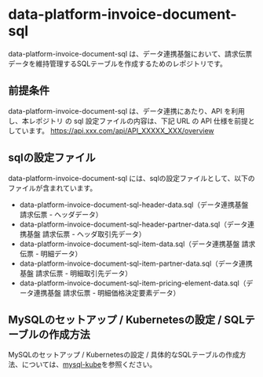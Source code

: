 # data-platform-invoice-document-sql 
data-platform-invoice-document-sql は、データ連携基盤において、請求伝票データを維持管理するSQLテーブルを作成するためのレポジトリです。

## 前提条件  
data-platform-invoice-document-sql は、データ連携にあたり、API を利用し、本レポジトリ の sql 設定ファイルの内容は、下記 URL の API 仕様を前提としています。
https://api.xxx.com/api/API_XXXXX_XXX/overview    

## sqlの設定ファイル
data-platform-invoice-document-sql には、sqlの設定ファイルとして、以下のファイルが含まれています。  

* data-platform-invoice-document-sql-header-data.sql（データ連携基盤 請求伝票 - ヘッダデータ）
* data-platform-invoice-document-sql-header-partner-data.sql（データ連携基盤 請求伝票 - ヘッダ取引先データ）
* data-platform-invoice-document-sql-item-data.sql（データ連携基盤 請求伝票 - 明細データ）
* data-platform-invoice-document-sql-item-partner-data.sql（データ連携基盤 請求伝票 - 明細取引先データ）
* data-platform-invoice-document-sql-item-pricing-element-data.sql（データ連携基盤 請求伝票 - 明細価格決定要素データ）

## MySQLのセットアップ / Kubernetesの設定 / SQLテーブルの作成方法
MySQLのセットアップ / Kubernetesの設定 / 具体的なSQLテーブルの作成方法、については、[mysql-kube](https://github.com/latonaio/mysql-kube)を参照ください。
